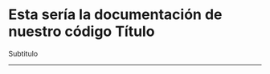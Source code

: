 Esta sería la documentación de nuestro código
Título
============================

Subtitulo
___________________________
